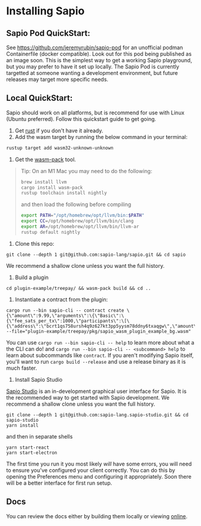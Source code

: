 # Installing Sapio


## Sapio Pod QuickStart:

See https://github.com/jeremyrubin/sapio-pod for an unofficial podman
Containerfile (docker compatible). Look out for this pod being published as an
image soon. This  is the simplest way to get a working Sapio playground, but you
may prefer to have it set up locally. The Sapio Pod is currently targetted at
someone wanting a development environment, but future releases may target more
specific needs.

## Local QuickStart:

Sapio should work on all platforms, but is recommend for use with Linux (Ubuntu preferred).
Follow this quickstart guide to get going.

1.  Get [rust](https://rustup.rs/) if you don't have it already.
1.  Add the wasm target by running the below command in your terminal:
```bash
rustup target add wasm32-unknown-unknown
```
1.  Get the [wasm-pack](https://rustwasm.github.io/wasm-pack/) tool.

> Tip: On an M1 Mac you may need to do the following:
> ```bash
> brew install llvm
> cargo install wasm-pack
> rustup toolchain install nightly
> ```
> and then load the following before compiling
> ```bash
> export PATH="/opt/homebrew/opt/llvm/bin:$PATH"
> export CC=/opt/homebrew/opt/llvm/bin/clang
> export AR=/opt/homebrew/opt/llvm/bin/llvm-ar
> rustup default nightly
> ```

1.  Clone this repo: 
```
git clone --depth 1 git@github.com:sapio-lang/sapio.git && cd sapio
```
We recommend a shallow clone unless you want the full history.
1.  Build a plugin
```
cd plugin-example/treepay/ && wasm-pack build && cd ..
```
1.  Instantiate a contract from the plugin:
```
cargo run --bin sapio-cli -- contract create \{\"amount\":9.99,\"arguments\":\{\"Basic\":\{\"fee_sats_per_tx\":1000,\"participants\":\[\{\"address\":\"bcrt1qs758ursh4q9z627kt3pp5yysm78ddny6txaqgw\",\"amount\":2.99\}\],\"radix\":2\}\},\"network\":\"Regtest\"\} --file="plugin-example/treepay/pkg/sapio_wasm_plugin_example_bg.wasm"
```

You can use `cargo run --bin sapio-cli -- help` to learn more about what a the
CLI can do! and `cargo run --bin sapio-cli -- <subcommand> help` to learn about
subcommands like `contract`. If you aren't modifying Sapio itself, you'll want
to run `cargo build --release` and use a release binary as it is much faster.
1. Install Sapio Studio

[Sapio Studio](https://github.com/sapio-lang/sapio-studio) is an in-development
graphical user interface for Sapio. It is the recommended way to get started with Sapio development.
We recommend a shallow clone unless you want the full history.
```
git clone --depth 1 git@github.com:sapio-lang.sapio-studio.git && cd sapio-studio
yarn install
```
and then in separate shells
```
yarn start-react
yarn start-electron
```

The first time you run it you most likely *will* have some errors, you will need
to ensure you've configured your client correctly. You can do this by opening
the Preferences menu and configuring it appropriately. Soon there will be a better
interface for first run setup.


## Docs

You can review the docs either by building them locally or viewing
[online](https://docs.rs/sapio).
